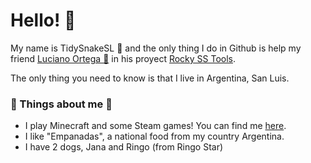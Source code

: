 # Hello! 👋
My name is TidySnakeSL 🐍 and the only thing I do in Github is help my friend <a href="https://github.com/LucianoOrtega">Luciano Ortega 🍷</a> in his proyect <a href="https://github.com/LucianoOrtega/Rocky-SS-Tool">Rocky SS Tools</a>.

The only thing you need to know is that I live in Argentina, San Luis.
### 🐍 Things about me 🐍
+ I play Minecraft and some Steam games! You can find me <a href="https://steamcommunity.com/id/TidySnake/">here</a>.
+ I like "Empanadas", a national food from my country Argentina.
+ I have 2 dogs, Jana and Ringo (from Ringo Star)

